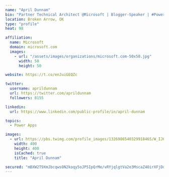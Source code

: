 ```yaml
---
name: "April Dunnam"
bio: "Partner Technical Architect @Microsoft | Blogger-Speaker | #PowerApps, #PowerAutomate, #Office365, #SharePoint | #WIT | #Karaoke Queen"
location: Broken Arrow, OK
type: "profile"
heat: 98

affiliation:
  name: Microsoft
  domain: microsoft.com
  images:
    - url: "/assets/images/organizations/microsoft.com-50x50.jpg"
      width: 50
      height: 50

website: https://t.co/enJuiGEQZc

twitter:
  username: aprildunnam
  url: https://twitter.com/aprildunnam
  followers: 8155

linkedin:
  url: https://www.linkedin.com/public-profile/in/april-dunnam

topics:
  - Power Apps

images:
  - url: https://pbs.twimg.com/profile_images/1326986540329918465/W_IJ6Ih2_400x400.jpg
    width: 400
    height: 400
    isCached: true
    title: "April Dunnam"

secured: "mBXW2T9XmJbcqwsON2koqy5oJP5IpQrMe/vRYjqlgtVa2e3MscaZ4OirXFjDq1PDpxRz7gJuUXsTaYVSVD87tALxlwhfy/a1bOrK+Mg+NEyWEFEHvnS30sSkRr7FXH9YRwoErPUL1/7flBo+f7WhIum5FwAmdDIMn1Jt1fcKLF86qY6lDLp2iSlGOnZMyymatL2MWpx4QpebRvhb1/z9A0/atYrG1XvvBqWmEd3QsUZ45JB4NvoLAaUK8X0xa6a/lWXhbmgg4DIpZKpS+ZbXzCNdXbsUtvIhvVV1Fp79/kkgXJ41APrevI2ayL/Q28yZIy2Ud5llG6lrdVCvg3mvlwYIXmrQKh7APk6OxK6NI7EdyVK/yXJ6uk20GgyMIkEoQQhSpr/XKb6O1GJzBwx154M+9S+SU6xP/FSHkIomWr4=;qIe5HxcOyI2PeN+T08mo0Q=="
---
```


